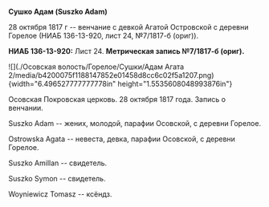 **Сушко Адам (Suszko Adam)**

28 октября 1817 г -- венчание с девкой Агатой Островской с деревни
Горелое (НИАБ 136-13-920, лист 24, №7/1817-б (ориг)).

**НИАБ 136-13-920:** Лист 24. **Метрическая запись №7/1817-б (ориг).**

![](./Осовская волость/Горелое/Сушки/Адам Агата 2/media/b4200075f1188147852e01458d8cc6c02f5a1207.png){width="6.496527777777778in"
height="1.5535608048993876in"}

Осовская Покровская церковь. 28 октября 1817 года. Запись о венчании.

Suszko Adam -- жених, молодой, парафии Осовской, с деревни Горелое.

Ostrowska Agata -- невеста, девка, парафии Осовской, с деревни Горелое.

Suszko Amillan -- свидетель.

Suszko Symon -- свидетель.

Woyniewicz Tomasz -- ксёндз.
